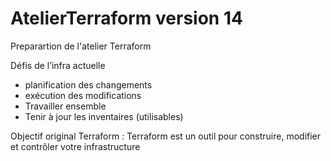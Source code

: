 # AtelierTerraform version 14
Preparartion de l'atelier Terraform 

Défis de l’infra actuelle
- planification des changements
- exécution des modifications
- Travailler ensemble
- Tenir à jour les inventaires (utilisables)

Objectif original Terraform : 
Terraform est un outil pour construire, modifier et contrôler votre infrastructure
